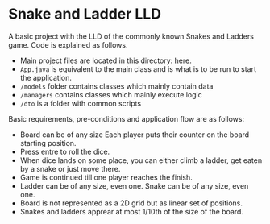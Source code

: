 # Snake and Ladder LLD

A basic project with the LLD of the commonly known Snakes and Ladders game. Code is explained as follows. 

- Main project files are located in this directory: [here]([http://localhost/](https://github.com/ajRED777/LLD/tree/main/snake-and-ladders/src/main/java/com/lld/game/snake_and_ladders)https://github.com/ajRED777/LLD/tree/main/snake-and-ladders/src/main/java/com/lld/game/snake_and_ladders).
- `App.java` is equivalent to the main class and is what is to be run to start the application.
- `/models` folder contains classes which mainly contain data
- `/managers` contains classes which mainly execute logic
- `/dto` is a folder with common scripts

Basic requirements, pre-conditions and application flow are as follows:
- Board can be of any size Each player puts their counter on the board starting position.
- Press entre to roll the dice.
- When dice lands on some place, you can either climb a ladder, get eaten by a snake or just move there.
- Game is continued till one player reaches the finish.
- Ladder can be of any size, even one. Snake can be of any size, even one.
- Board is not represented as a 2D grid but as linear set of positions.
- Snakes and ladders apprear at most 1/10th of the size of the board.